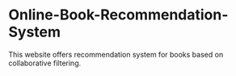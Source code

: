 # Online-Book-Recommendation-System
This website offers recommendation system for books based on collaborative filtering.
